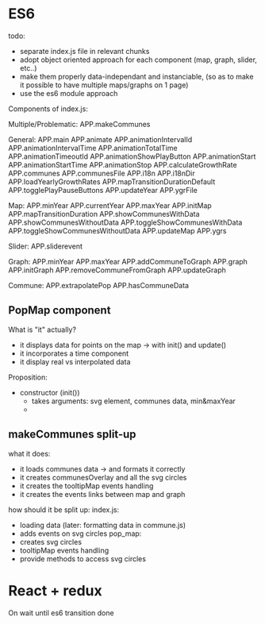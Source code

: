 


ES6
================

todo:
- separate index.js file in relevant chunks
- adopt object oriented approach for each component (map, graph, slider, etc..)
- make them properly data-independant and instanciable, (so as to make it possible to have multiple maps/graphs on 1 page)
- use the es6 module approach



Components of index.js:

Multiple/Problematic:
APP.makeCommunes

General:
APP.main
APP.animate
APP.animationIntervalId
APP.animationIntervalTime
APP.animationTotalTime
APP.animationTimeoutId
APP.animationShowPlayButton
APP.animationStart
APP.animationStartTime
APP.animationStop
APP.calculateGrowthRate
APP.communes
APP.communesFile
APP.i18n
APP.i18nDir
APP.loadYearlyGrowthRates
APP.mapTransitionDurationDefault
APP.togglePlayPauseButtons
APP.updateYear
APP.ygrFile

Map:
APP.minYear
APP.currentYear
APP.maxYear
APP.initMap
APP.mapTransitionDuration
APP.showCommunesWithData
APP.showCommunesWithoutData
APP.toggleShowCommunesWithData
APP.toggleShowCommunesWithoutData
APP.updateMap
APP.ygrs

Slider:
APP.sliderevent

Graph:
APP.minYear
APP.maxYear
APP.addCommuneToGraph
APP.graph
APP.initGraph
APP.removeCommuneFromGraph
APP.updateGraph

Commune:
APP.extrapolatePop
APP.hasCommuneData

PopMap component
--------------------------------

What is "it" actually?
- it displays data for points on the map
	-> with init() and update() 
- it incorporates a time component
- it display real vs interpolated data

Proposition:
- constructor (init())
	- takes arguments: svg element, communes data, min&maxYear
	- 

makeCommunes split-up
--------------------------------

what it does:
- it loads communes data
	-> and formats it correctly
- it creates communesOverlay and all the svg circles
- it creates the tooltipMap events handling
- it creates the events links between map and graph

how should it be split up:
index.js:
- loading data
	(later: formatting data in commune.js)
- adds events on svg circles
pop_map:
- creates svg circles
- tooltipMap events handling
- provide methods to access svg circles

React + redux
================

On wait until es6 transition done